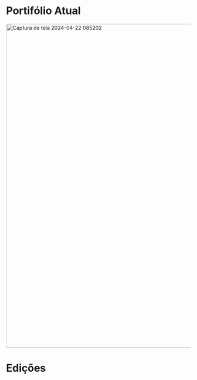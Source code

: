 # Portifólio Atual

<img width="883" alt="Captura de tela 2024-04-22 085202" src="https://github.com/stefanigaldino/portifolio/assets/72844800/dc358bde-feb6-4418-b940-e6f64cc547cb">


# Edições